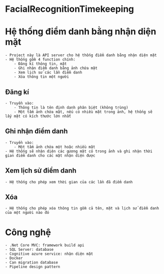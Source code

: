# FacialRecognitionTimekeeping

# Hệ thống điểm danh bằng nhận diện mặt
    - Project này là API server cho hệ thống điểm danh bằng nhận diện mặt
    - Hệ thống gồm 4 function chính:
        - Đăng kí thông tin, mặt
        - Ghi nhận điểm danh bằng ảnh chứa mặt
        - Xem lịch sử các lần điểm danh
        - Xóa thông tin một người
## Đăng kí
    - Truyền vào:
        - Thông tin là tên định danh phân biệt (không trùng)
        - Một tấm ảnh chứa mặt, nếu có nhiều mặt trong ảnh, hệ thống sẽ lấy mặt có kích thước lớn nhất
## Ghi nhận điểm danh
    - Truyền vào:
        - Một tấm ảnh chứa một hoặc nhiều mặt
    - Hệ thống sẽ nhận diện các gương mặt có trong ảnh và ghi nhận thời gian điểm danh cho các mặt nhận diện được
## Xem lịch sử điểm danh
    - Hệ thống cho phép xem thời gian của các lần đã điểm danh
## Xóa
    - Hệ thống cho phép xóa thông tin gồm cả tên, mặt và lịch sử điểm danh của một người nào đó

# Công nghệ
    - .Net Core MVC: framework build api
    - SQL Server: database
    - Cognitive azure service: nhận diện mặt
    - Docker
    - Can migration database
    - Pipeline design pattern

